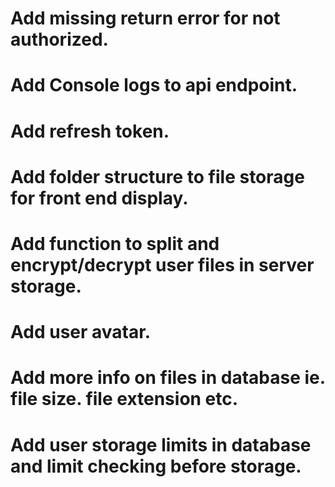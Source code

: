 # Add missing return error for not authorized.
# Add Console logs to api endpoint.
# Add refresh token.
# Add folder structure to file storage for front end display.
# Add function to split and encrypt/decrypt user files in server storage.
# Add user avatar.
# Add more info on files in database ie. file size. file extension etc.
# Add user storage limits in database and limit checking before storage.
